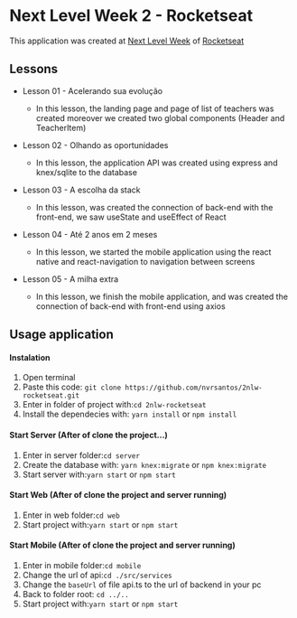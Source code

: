 # Next Level Week 2 - Rocketseat
This application was created at [Next Level Week](https://nextlevelweek.com/)  of [Rocketseat](https://rocketseat.com.br)

## Lessons
  - Lesson 01 - Acelerando sua evolução
    * In this lesson, the landing page and page of list of teachers was created moreover we created two global components (Header and TeacherItem)

  - Lesson 02 - Olhando as oportunidades
    * In this lesson, the application API was created using express and knex/sqlite to the database

  - Lesson 03 - A escolha da stack
    * In this lesson, was created the connection of back-end with the front-end, we saw useState and useEffect of React

  - Lesson 04 - Até 2 anos em 2 meses
    * In this lesson, we started the mobile application using the react native and react-navigation to navigation between screens

  - Lesson 05 - A milha extra
    * In this lesson, we finish the mobile application, and was created the connection of back-end with front-end using axios

## Usage application
#### Instalation
   1. Open terminal
   2. Paste this code: `git clone https://github.com/nvrsantos/2nlw-rocketseat.git`
   3. Enter in folder of project with:`cd 2nlw-rocketseat`
   4. Install the dependecies with: `yarn install` or `npm install`
  
#### Start Server (After of clone the project...)
   1. Enter in server folder:`cd server`
   2. Create the database with: `yarn knex:migrate` or `npm knex:migrate`
   3. Start server with:`yarn start` or `npm start`
   
#### Start Web (After of clone the project and server running)
   1. Enter in web folder:`cd web`
   2. Start project with:`yarn start` or `npm start`
      
#### Start Mobile (After of clone the project and server running)
   1. Enter in mobile folder:`cd mobile`
   2. Change the url of api:`cd ./src/services`
   3. Change the `baseUrl` of file api.ts to the url of backend in your pc
   4. Back to folder root: `cd ../..`
   5. Start project with:`yarn start` or `npm start`
